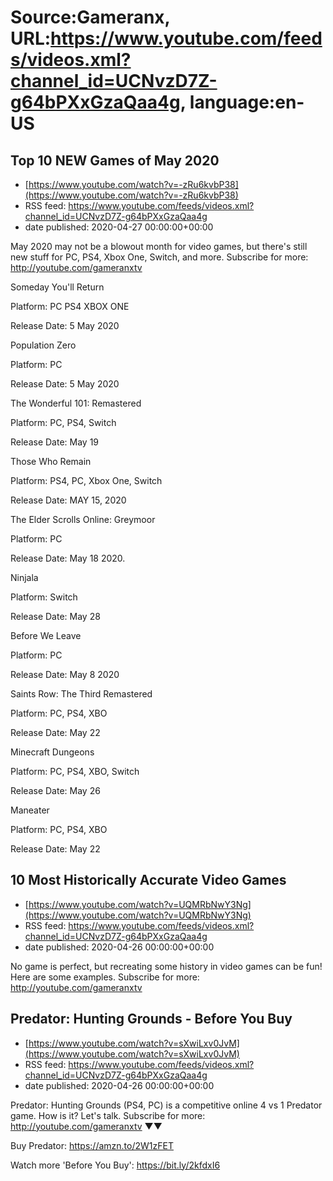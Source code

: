 # Source:Gameranx, URL:https://www.youtube.com/feeds/videos.xml?channel_id=UCNvzD7Z-g64bPXxGzaQaa4g, language:en-US

## Top 10 NEW Games of May 2020
 - [https://www.youtube.com/watch?v=-zRu6kvbP38](https://www.youtube.com/watch?v=-zRu6kvbP38)
 - RSS feed: https://www.youtube.com/feeds/videos.xml?channel_id=UCNvzD7Z-g64bPXxGzaQaa4g
 - date published: 2020-04-27 00:00:00+00:00

May 2020 may not be a blowout month for video games, but there's still new stuff for PC, PS4, Xbox One, Switch, and more.
Subscribe for more: http://youtube.com/gameranxtv

Someday You'll Return

Platform: PC PS4 XBOX ONE

Release Date: 5 May 2020



Population Zero

Platform: PC

Release Date: 5 May 2020



The Wonderful 101: Remastered

Platform: PC, PS4, Switch

Release Date: May 19



Those Who Remain

Platform: PS4, PC, Xbox One, Switch

Release Date: MAY 15, 2020



The Elder Scrolls Online: Greymoor

Platform: PC

Release Date: May 18 2020. 



Ninjala 

Platform: Switch

Release Date: May 28



Before We Leave

Platform: PC

Release Date: May 8 2020



Saints Row: The Third Remastered

Platform: PC, PS4, XBO

Release Date: May 22



Minecraft Dungeons

Platform: PC, PS4, XBO, Switch

Release Date: May 26



Maneater 

Platform: PC, PS4, XBO

Release Date: May 22

## 10 Most Historically Accurate Video Games
 - [https://www.youtube.com/watch?v=UQMRbNwY3Ng](https://www.youtube.com/watch?v=UQMRbNwY3Ng)
 - RSS feed: https://www.youtube.com/feeds/videos.xml?channel_id=UCNvzD7Z-g64bPXxGzaQaa4g
 - date published: 2020-04-26 00:00:00+00:00

No game is perfect, but recreating some history in video games can be fun! Here are some examples.
Subscribe for more: http://youtube.com/gameranxtv

## Predator: Hunting Grounds - Before You Buy
 - [https://www.youtube.com/watch?v=sXwiLxv0JvM](https://www.youtube.com/watch?v=sXwiLxv0JvM)
 - RSS feed: https://www.youtube.com/feeds/videos.xml?channel_id=UCNvzD7Z-g64bPXxGzaQaa4g
 - date published: 2020-04-26 00:00:00+00:00

Predator: Hunting Grounds (PS4, PC) is a competitive online 4 vs 1 Predator game. How is it? Let's talk.
Subscribe for more: http://youtube.com/gameranxtv ▼▼

Buy Predator: https://amzn.to/2W1zFET


Watch more 'Before You Buy': https://bit.ly/2kfdxI6


